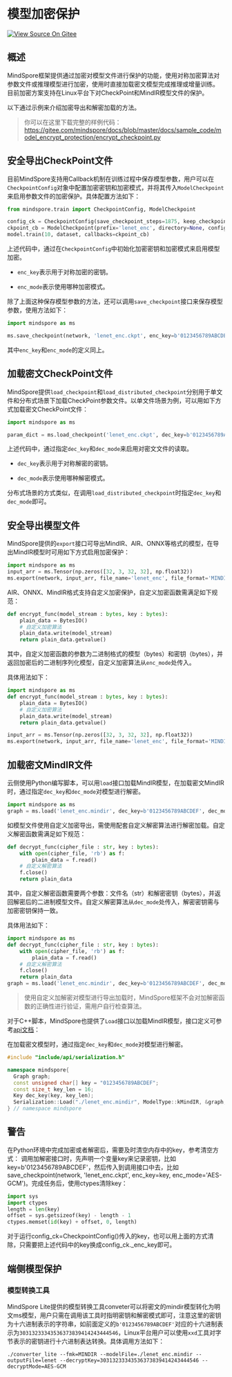 # 模型加密保护

[![View Source On Gitee](https://mindspore-website.obs.cn-north-4.myhuaweicloud.com/website-images/master/resource/_static/logo_source.png)](https://gitee.com/mindspore/docs/blob/master/docs/mindarmour/docs/source_zh_cn/model_encrypt_protection.md)

## 概述

MindSpore框架提供通过加密对模型文件进行保护的功能，使用对称加密算法对参数文件或推理模型进行加密，使用时直接加载密文模型完成推理或增量训练。
目前加密方案支持在Linux平台下对CheckPoint和MindIR模型文件的保护。

以下通过示例来介绍加密导出和解密加载的方法。

> 你可以在这里下载完整的样例代码：<https://gitee.com/mindspore/docs/blob/master/docs/sample_code/model_encrypt_protection/encrypt_checkpoint.py>

## 安全导出CheckPoint文件

目前MindSpore支持用Callback机制在训练过程中保存模型参数，用户可以在`CheckpointConfig`对象中配置加密密钥和加密模式，并将其传入`ModelCheckpoint`来启用参数文件的加密保护。具体配置方法如下：

```python
from mindspore.train import CheckpointConfig, ModelCheckpoint

config_ck = CheckpointConfig(save_checkpoint_steps=1875, keep_checkpoint_max=10, enc_key=b'0123456789ABCDEF', enc_mode='AES-GCM')
ckpoint_cb = ModelCheckpoint(prefix='lenet_enc', directory=None, config=config_ck)
model.train(10, dataset, callbacks=ckpoint_cb)
```

上述代码中，通过在`CheckpointConfig`中初始化加密密钥和加密模式来启用模型加密。

- `enc_key`表示用于对称加密的密钥。

- `enc_mode`表示使用哪种加密模式。

除了上面这种保存模型参数的方法，还可以调用`save_checkpoint`接口来保存模型参数，使用方法如下：

```python
import mindspore as ms

ms.save_checkpoint(network, 'lenet_enc.ckpt', enc_key=b'0123456789ABCDEF', enc_mode='AES-GCM')
```

其中`enc_key`和`enc_mode`的定义同上。

## 加载密文CheckPoint文件

MindSpore提供`load_checkpoint`和`load_distributed_checkpoint`分别用于单文件和分布式场景下加载CheckPoint参数文件。以单文件场景为例，可以用如下方式加载密文CheckPoint文件：

```python
import mindspore as ms

param_dict = ms.load_checkpoint('lenet_enc.ckpt', dec_key=b'0123456789ABCDEF', dec_mode='AES-GCM')
```

上述代码中，通过指定`dec_key`和`dec_mode`来启用对密文文件的读取。

- `dec_key`表示用于对称解密的密钥。

- `dec_mode`表示使用哪种解密模式。

分布式场景的方式类似，在调用`load_distributed_checkpoint`时指定`dec_key`和`dec_mode`即可。

## 安全导出模型文件

MindSpore提供的`export`接口可导出MindIR、AIR、ONNX等格式的模型，在导出MindIR模型时可用如下方式启用加密保护：

```python
import mindspore as ms
input_arr = ms.Tensor(np.zeros([32, 3, 32, 32], np.float32))
ms.export(network, input_arr, file_name='lenet_enc', file_format='MINDIR', enc_key=b'0123456789ABCDEF', enc_mode='AES-GCM')
```

AIR、ONNX、MindIR格式支持自定义加密保护，自定义加密函数需满足如下规范：

```python
def encrypt_func(model_stream : bytes, key : bytes):
    plain_data = BytesIO()
    # 自定义加密算法
    plain_data.write(model_stream)
    return plain_data.getvalue()
```

其中，自定义加密函数的参数为二进制格式的模型（bytes）和密钥（bytes），并返回加密后的二进制序列化模型，自定义加密算法从`enc_mode`处传入。

具体用法如下：

```python
import mindspore as ms
def encrypt_func(model_stream : bytes, key : bytes):
    plain_data = BytesIO()
    # 自定义加密算法
    plain_data.write(model_stream)
    return plain_data.getvalue()

input_arr = ms.Tensor(np.zeros([32, 3, 32, 32], np.float32))
ms.export(network, input_arr, file_name='lenet_enc', file_format='MINDIR', enc_key=b'0123456789ABCDEF', enc_mode=encrypt_func)
```

## 加载密文MindIR文件

云侧使用Python编写脚本，可以用`load`接口加载MindIR模型，在加载密文MindIR时，通过指定`dec_key`和`dec_mode`对模型进行解密。

```python
import mindspore as ms
graph = ms.load('lenet_enc.mindir', dec_key=b'0123456789ABCDEF', dec_mode='AES-GCM')
```

如模型文件使用自定义加密导出，需使用配套自定义解密算法进行解密加载。自定义解密函数需满足如下规范：

```python
def decrypt_func(cipher_file : str, key : bytes):
    with open(cipher_file, 'rb') as f:
        plain_data = f.read()
    # 自定义解密算法
    f.close()
    return plain_data
```

其中，自定义解密函数需要两个参数：文件名（str）和解密密钥（bytes），并返回解密后的二进制模型文件。自定义解密算法从`dec_mode`处传入，解密密钥需与加密密钥保持一致。

具体用法如下：

```python
import mindspore as ms
def decrypt_func(cipher_file : str, key : bytes):
    with open(cipher_file, 'rb') as f:
        plain_data = f.read()
    # 自定义解密算法
    f.close()
    return plain_data
graph = ms.load('lenet_enc.mindir', dec_key=b'0123456789ABCDEF', dec_mode=decrypt_func)
```

> 使用自定义加解密对模型进行导出加载时，MindSpore框架不会对加解密函数的正确性进行验证，需用户自行检查算法。

对于C++脚本，MindSpore也提供了`Load`接口以加载MindIR模型，接口定义可参考[api文档](https://www.mindspore.cn/lite/api/zh-CN/master/api_cpp/mindspore.html)：

在加载密文模型时，通过指定`dec_key`和`dec_mode`对模型进行解密。

```C++
#include "include/api/serialization.h"

namespace mindspore{
  Graph graph;
  const unsigned char[] key = "0123456789ABCDEF";
  const size_t key_len = 16;
  Key dec_key(key, key_len);
  Serialization::Load("./lenet_enc.mindir", ModelType::kMindIR, &graph, dec_key, "AES-GCM");
} // namespace mindspore
```

## 警告

在Python环境中完成加密或者解密后，需要及时清空内存中的key，参考清空方式：
调用加解密接口时，先声明一个变量key来记录密钥，比如key=b'0123456789ABCDEF'，然后传入到调用接口中去，比如save_checkpoint(network, 'lenet_enc.ckpt', enc_key=key, enc_mode='AES-GCM')。完成任务后，使用ctypes清除key：

```python
import sys
import ctypes
length = len(key)
offset = sys.getsizeof(key) - length - 1
ctypes.memset(id(key) + offset, 0, length)
```

对于运行config_ck=CheckpointConfig()传入的key，也可以用上面的方式清除，只需要把上述代码中的key换成config_ck._enc_key即可。

## 端侧模型保护

### 模型转换工具

MindSpore Lite提供的模型转换工具conveter可以将密文的mindir模型转化为明文ms模型，用户只需在调用该工具时指明密钥和解密模式即可，注意这里的密钥为十六进制表示的字符串，如前面定义的`b'0123456789ABCDEF'`对应的十六进制表示为`30313233343536373839414243444546`，Linux平台用户可以使用`xxd`工具对字节表示的密钥进行十六进制表达转换。具体调用方法如下：

```shell
./converter_lite --fmk=MINDIR --modelFile=./lenet_enc.mindir --outputFile=lenet --decryptKey=30313233343536373839414243444546 --decryptMode=AES-GCM
```

